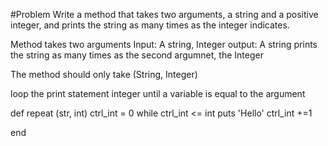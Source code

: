 #Problem
Write a method that takes two arguments, a string and a positive integer, and prints the string as many times as the integer indicates.

Method takes two arguments
Input: A string, Integer
output: A string
prints the string as many times as the second argumnet, the Integer

The method should only take (String, Integer)

loop the print statement
integer
until a variable is equal to the argument

def repeat (str, int)
ctrl_int = 0
while
ctrl_int <= int
puts 'Hello'
ctrl_int +=1

end

